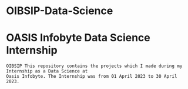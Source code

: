 # OIBSIP-Data-Science
# OASIS Infobyte Data Science Internship
    OIBSIP This repository contains the projects which I made during my Internship as a Data Science at 
    Oasis Infobyte. The Internship was from 01 April 2023 to 30 April 2023.
